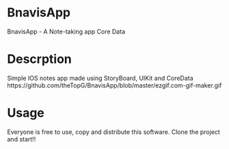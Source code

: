 # BnavisApp
BnavisApp - A Note-taking app
Core Data

<h1>Descrption</h1>
Simple IOS notes app made using StoryBoard, UIKit and CoreData
https://github.com/theTopG/BnavisApp/blob/master/ezgif.com-gif-maker.gif


<h1>Usage</h1>
Everyone is free to use, copy and distribute this software. Clone the project and start!!
